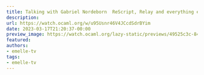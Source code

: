 ```yaml
---
title: Talking with Gabriel Nordeborn  ReScript, Relay and everything else!
description:
url: https://watch.ocaml.org/w/u95Usnr46V4JCcdSdrBYim
date: 2023-03-17T21:20:37-00:00
preview_image: https://watch.ocaml.org/lazy-static/previews/49525c3c-8484-4347-b1d5-dea6f9f26899.jpg
featured:
authors:
- emelle-tv
tags:
- emelle-tv
---
```



